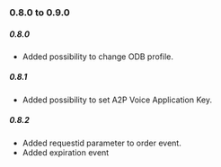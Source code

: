 ### 0.8.0 to 0.9.0

##### 0.8.0

* Added possibility to change ODB profile.

##### 0.8.1

* Added possibility to set A2P Voice Application Key.

##### 0.8.2

* Added requestid parameter to order event.
* Added expiration event



